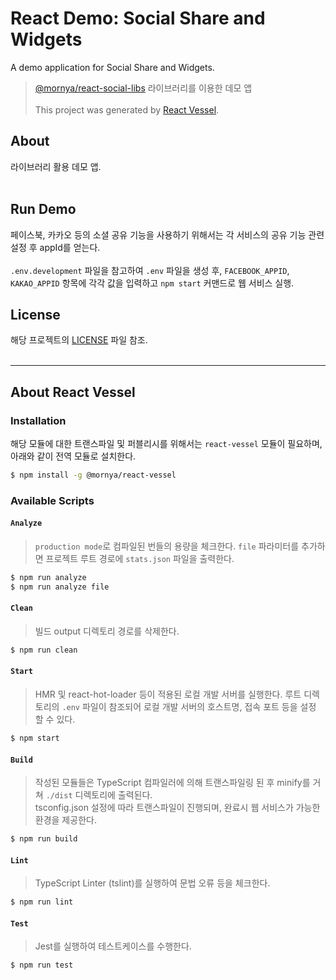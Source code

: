 # React Demo: Social Share and Widgets
A demo application for Social Share and Widgets.

> [@mornya/react-social-libs](https://www.npmjs.com/package/@mornya/react-social-libs) 라이브러리를 이용한 데모 앱<br><br>
> This project was generated by [React Vessel](https://www.npmjs.com/package/@mornya/react-vessel).

## About
라이브러리 활용 데모 앱.<br><br>

## Run Demo
페이스북, 카카오 등의 소셜 공유 기능을 사용하기 위해서는 각 서비스의 공유 기능 관련 설정 후 appId를 얻는다.<br><br>
`.env.development` 파일을 참고하여 `.env` 파일을 생성 후, `FACEBOOK_APPID`, `KAKAO_APPID` 항목에 각각 값을 입력하고 `npm start` 커맨드로 웹 서비스 실행.

## License
해당 프로젝트의 [LICENSE](LICENSE) 파일 참조.
<br><br>

---
## About React Vessel

### Installation
해당 모듈에 대한 트랜스파일 및 퍼블리시를 위해서는 `react-vessel` 모듈이 필요하며, 아래와 같이 전역 모듈로 설치한다.
```bash
$ npm install -g @mornya/react-vessel
```

### Available Scripts

#### `Analyze`
> `production mode`로 컴파일된 번들의 용량을 체크한다. `file` 파라미터를 추가하면 프로젝트 루트 경로에 `stats.json` 파일을 출력한다.
```bash
$ npm run analyze
$ npm run analyze file
```

#### `Clean`
> 빌드 output 디렉토리 경로를 삭제한다.
```bash
$ npm run clean
```

#### `Start`
> HMR 및 react-hot-loader 등이 적용된 로컬 개발 서버를 실행한다. 루트 디렉토리의 `.env` 파일이 참조되어 로컬 개발 서버의 호스트명, 접속 포트 등을 설정 할 수 있다.
```bash
$ npm start
```

#### `Build`
> 작성된 모듈들은 TypeScript 컴파일러에 의해 트랜스파일링 된 후 minify를 거쳐 `./dist` 디렉토리에 출력된다.<br>
 tsconfig.json 설정에 따라 트랜스파일이 진행되며, 완료시 웹 서비스가 가능한 환경을 제공한다.
```bash
$ npm run build
```

#### `Lint`
> TypeScript Linter (tslint)를 실행하여 문법 오류 등을 체크한다.
```bash
$ npm run lint
```

#### `Test`
> Jest를 실행하여 테스트케이스를 수행한다.
```bash
$ npm run test
```
